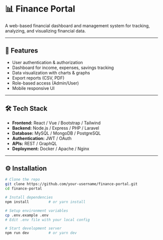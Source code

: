 # 📊 Finance Portal

A web-based financial dashboard and management system for tracking, analyzing, and visualizing financial data.

---

## 🚀 Features

- User authentication & authorization  
- Dashboard for income, expenses, savings tracking  
- Data visualization with charts & graphs  
- Export reports (CSV, PDF)  
- Role-based access (Admin/User)  
- Mobile responsive UI

---

## 🛠️ Tech Stack

- **Frontend:** React / Vue / Bootstrap / Tailwind  
- **Backend:** Node.js / Express / PHP / Laravel  
- **Database:** MySQL / MongoDB / PostgreSQL  
- **Authentication:** JWT / OAuth  
- **APIs:** REST / GraphQL  
- **Deployment:** Docker / Apache / Nginx

---

## ⚙️ Installation

```bash
# Clone the repo
git clone https://github.com/your-username/finance-portal.git
cd finance-portal

# Install dependencies
npm install         # or yarn install

# Setup environment variables
cp .env.example .env
# Edit .env file with your local config

# Start development server
npm run dev         # or yarn dev
